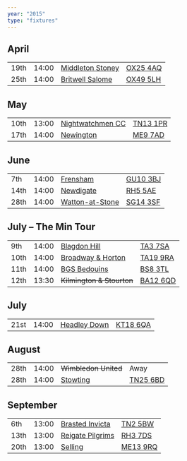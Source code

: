 ```yaml
---
year: "2015"
type: "fixtures"
---
```


## April

|  |  |  |  |
|:---|:---|:---|:---|
| 19th | 14:00 | [Middleton Stoney](/2015/middleton-stoney) | [OX25 4AQ](https//goo.gl/maps/2oHFhgW7cVt) |
| 25th | 14:00 | [Britwell Salome](/2015/britwell-salome) | [OX49 5LH](https://www.google.co.uk/maps/@51.6319621,-1.0333799,18z) |

## May

|  |  |  |  |
|:---|:---|:---|:---|
| 10th | 13:00 | [Nightwatchmen CC](/2015/nightwatchmen) | [TN13 1PR](https://goo.gl/maps/JefoWDSusHs) |
| 17th | 14:00 | [Newington](/2015/newington) | [ME9 7AD](https://goo.gl/maps/t473ZxQqr142) |

## June

|  |  |  |  |
|:---|:---|:---|:---|
| 7th | 14:00 | [Frensham](/2015/frensham) | [GU10 3BJ](https//goo.gl/maps/xBUZvPU1vnK2) |
| 14th | 14:00 | [Newdigate](/2015/newdigate) | [RH5 5AE](http://goo.gl/maps/2RKzj) |
| 28th | 14:00 | [Watton-at-Stone](/2015/watton-at-stone) | [SG14 3SF](https://goo.gl/maps/2oHFhgW7cVt) |

## July – The Min Tour

|  |  |  |  |
|:---|:---|:---|:---|
| 9th | 14:00 | [Blagdon Hill](/2015/blagdon-hill) | [TA3 7SA](https//goo.gl/maps/H6iLZLNcja12) |
| 10th | 14:00 | [Broadway & Horton](/2015/broadway-and-horton) | [TA19 9RA](https//goo.gl/maps/hVamJL8if6v) |
| 11th | 14:00 | [BGS Bedouins](/2015/bgs-bedouins) | [BS8 3TL](http://tinyurl.com/q9t3bma) |
| 12th | 13:30 | <del>Kilmington & Stourton</del> | [BA12 6QD](https://goo.gl/maps/6q53XChZh9A2) |

## July

|  |  |  |  |
|:---|:---|:---|:---|
| 21st | 14:00 | [Headley Down](/2015/headley-down) | [KT18 6QA](https://goo.gl/maps/pn4ojVfCN722) |

## August

|  |  |  |  |
|:---|:---|:---|:---|
| 28th | 14:00 | <del>Wimbledon United</del> | Away |
| 28th | 14:00 | [Stowting](/2015/stowting) | [TN25 6BD](https//goo.gl/maps/5KNmaMe6Wb422) |


## September

|  |  |  |  |
|:---|:---|:---|:---|
| 6th | 13:00 | [Brasted Invicta](/2015/brasted-invicta) | [TN2 5BW](http://maps.apple.com/?q=51.122742,0.285469&sspn=0.007606,0.014852&sll=51.122742,0.285469) |
| 13th | 13:00 | [Reigate Pilgrims](/2015/reigate-pilgrims) | [RH3 7DS](https//goo.gl/maps/APtKSjuaQ5v) |
| 20th | 13:00 | [Selling](/2015/selling) | [ME13 9RQ](https//goo.gl/maps/QeLhjBkEbJr) |